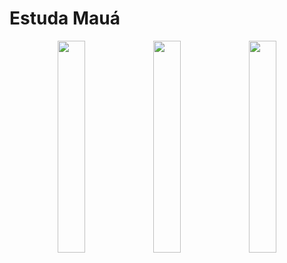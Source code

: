 # Estuda Mauá

<p align="center">
  <img align="center" src="https://user-images.githubusercontent.com/58156196/116818640-d4202600-ab42-11eb-9993-905a346b9185.png" width="29.5%" />
  <img align="center" src="https://user-images.githubusercontent.com/58156196/116818645-d71b1680-ab42-11eb-903e-30f6f9ade435.png" width="29.5%" />
  <img align="center" src="https://user-images.githubusercontent.com/58156196/116818647-d8e4da00-ab42-11eb-9897-2fedd4e3d43d.png" width="29.5%" />
</p>
